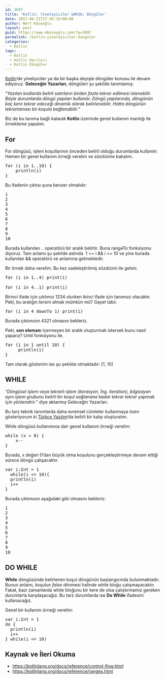 ```yaml
---
id: 3697
title: 'Kotlin: Yineleyiciler &#038; Döngüler'
date: 2017-06-21T17:36:32+00:00
author: Mert Köseoğlu
layout: post
guid: https://www.mkoseoglu.com/?p=3697
permalink: /kotlin-yineleyiciler-donguler
categories:
  - Kotlin
tags:
  - Kotlin
  - Kotlin Dersleri
  - Kotlin Döngüler
---
```

[Kotlin](https://www.mkoseoglu.com/etiket/kotlin-dersleri/)&#8216;de yineliyiciler ya da bir başka deyişle döngüler konusu ile devam ediyoruz. **Geleceğin Yazarları**, döngüleri şu şekilde tanımlamış:

&#8220;_Yazılan kodlarda belirli satırların birden fazla tekrar edilmesi istenebilir. Böyle durumlarda döngü yapıları kullanılır. Döngü yapılarında, döngünün kaç kere tekrar edeceği dinamik olarak belirlenebilir. Hatta döngünün tekrarlaması bir koşula bağlanabilir._&#8221;

Biz de bu tanıma bağlı kalarak **Kotlin** üzerinde genel kullanım mantığı ile örnekleme yapalım.

## For

For döngüsü, işlem koşullarının önceden belirli olduğu durumlarda kullanılır. Hemen bir genel kullanım örneği verelim ve sözdizime bakalım.

<pre class="lang:java decode:true ">for (i in 1..10) {
    println(i)
}</pre>

Bu ifadenin çıktısı şuna benzer olmalıdır:

<pre class="lang:default decode:true ">1
2
3
4
5
6
7
8
9
10</pre>

Burada kullanılan <span class="lang:default highlight:0 decode:true crayon-inline ">..</span> operatörü bir aralık belirtir. Buna <span class="lang:default highlight:0 decode:true crayon-inline ">rangeTo</span> fonksiyonu diyoruz. Tam anlamı şu şekilde aslında  <span class="lang:default highlight:0 decode:true crayon-inline ">1 <= i && i <= 10</span> ve yine burada kullanılan <span class="lang:default highlight:0 decode:true crayon-inline ">&&</span> operatörü ve anlamına gelmektedir.

Bir örnek daha verelim. Bu kez sadeleştirilmiş sözdizimi ile gelsin.

<pre class="lang:default decode:true ">for (i in 1..4) print(i)  

for (i in 4..1) print(i)</pre>

Birinci ifade için çıktımız <span class="lang:default highlight:0 decode:true crayon-inline ">1234</span> olurken ikinci ifade için tanımsız olacaktır. Peki, bu aralığın tersini almak mümkün mü? Gayet tabii.

<pre class="lang:default decode:true ">for (i in 4 downTo 1) print(i)</pre>

Burada çıktımızın <span class="lang:default highlight:0 decode:true crayon-inline ">4321</span> olmasını bekleriz.

Peki, **son eleman**ı içermeyen bir aralık oluşturmak istersek bunu nasıl yaparız? <span class="lang:default highlight:0 decode:true crayon-inline">Until</span> fonksiyonu ile.

<pre class="lang:default decode:true ">for (i in 1 until 10) { 
     println(i)
}</pre>

Tam olarak gösterimi ise şu şekilde olmaktadır: <span class="lang:default highlight:0 decode:true crayon-inline ">[1, 10)</span>

## WHILE

&#8220;_Döngüsel işlem veya tekrarlı işlem (iterasyon, İng. iteration), bilgisayarı aynı işlem grubunu belirli bir koşul sağlanana kadar tekrar tekrar yapmak için yönlendirir._&#8221; diye aktarmış Geleceğin Yazarları.

Bu tarz teknik tanımlarda daha evrensel cümleler kullanmaya özen gösteriyorum ki [Türkçe Yazılım](https://www.mkoseoglu.com/turkce-yazilim/)&#8216;da belirli bir kalıp oluşturalım.

While döngüsü kullanımına dair genel kullanım örneği verelim:

<pre class="lang:default decode:true ">while (x &gt; 0) {
    x--
}</pre>

Burada, x değeri 0&#8217;dan büyük olma koşulunu gerçekleştirmeye devam ettiği sürece döngü çalışacaktır.

<pre class="lang:default decode:true ">var i:Int = 1
  while(i &lt;= 10){
  println(i)
  i++
}</pre>

Burada çıktımızın aşağıdaki gibi olmasını bekleriz:

<pre class="lang:default decode:true ">1
2
3
4
5
6
7
8
9
10</pre>

## DO WHILE

**While** döngüsünde belirlenen koşul döngünün başlangıcında bulunmaktadır. Bunun anlamı, koşulun _false_ dönmesi halinde while bloğu çalışmayacaktır. Fakat, bazı zamanlarda while bloğunu bir kere de olsa çalıştırmamız gereken durumlarla karşılaşacağız. Bu tarz durumlarda ise **Do While** ifadesini kullanacağız.

Genel bir kullanım örneği verelim:

<pre class="lang:default decode:true ">var i:Int = 1
do {
  println(i)
  i++
} while(i &lt;= 10)</pre>

## Kaynak ve İleri Okuma

  * <https://kotlinlang.org/docs/reference/control-flow.html>
  * <https://kotlinlang.org/docs/reference/ranges.html>